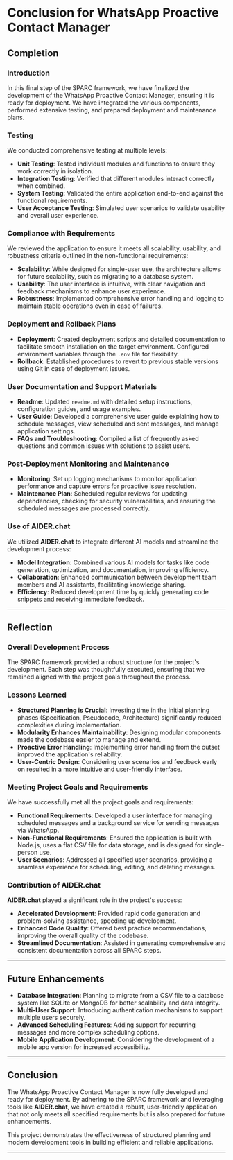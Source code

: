 # Conclusion for WhatsApp Proactive Contact Manager

## Completion

### Introduction

In this final step of the SPARC framework, we have finalized the development of the WhatsApp Proactive Contact Manager, ensuring it is ready for deployment. We have integrated the various components, performed extensive testing, and prepared deployment and maintenance plans.

### Testing

We conducted comprehensive testing at multiple levels:

- **Unit Testing**: Tested individual modules and functions to ensure they work correctly in isolation.
- **Integration Testing**: Verified that different modules interact correctly when combined.
- **System Testing**: Validated the entire application end-to-end against the functional requirements.
- **User Acceptance Testing**: Simulated user scenarios to validate usability and overall user experience.

### Compliance with Requirements

We reviewed the application to ensure it meets all scalability, usability, and robustness criteria outlined in the non-functional requirements:

- **Scalability**: While designed for single-user use, the architecture allows for future scalability, such as migrating to a database system.
- **Usability**: The user interface is intuitive, with clear navigation and feedback mechanisms to enhance user experience.
- **Robustness**: Implemented comprehensive error handling and logging to maintain stable operations even in case of failures.

### Deployment and Rollback Plans

- **Deployment**: Created deployment scripts and detailed documentation to facilitate smooth installation on the target environment. Configured environment variables through the `.env` file for flexibility.
- **Rollback**: Established procedures to revert to previous stable versions using Git in case of deployment issues.

### User Documentation and Support Materials

- **Readme**: Updated `readme.md` with detailed setup instructions, configuration guides, and usage examples.
- **User Guide**: Developed a comprehensive user guide explaining how to schedule messages, view scheduled and sent messages, and manage application settings.
- **FAQs and Troubleshooting**: Compiled a list of frequently asked questions and common issues with solutions to assist users.

### Post-Deployment Monitoring and Maintenance

- **Monitoring**: Set up logging mechanisms to monitor application performance and capture errors for proactive issue resolution.
- **Maintenance Plan**: Scheduled regular reviews for updating dependencies, checking for security vulnerabilities, and ensuring the scheduled messages are processed correctly.

### Use of AIDER.chat

We utilized **AIDER.chat** to integrate different AI models and streamline the development process:

- **Model Integration**: Combined various AI models for tasks like code generation, optimization, and documentation, improving efficiency.
- **Collaboration**: Enhanced communication between development team members and AI assistants, facilitating knowledge sharing.
- **Efficiency**: Reduced development time by quickly generating code snippets and receiving immediate feedback.

---

## Reflection

### Overall Development Process

The SPARC framework provided a robust structure for the project's development. Each step was thoughtfully executed, ensuring that we remained aligned with the project goals throughout the process.

### Lessons Learned

- **Structured Planning is Crucial**: Investing time in the initial planning phases (Specification, Pseudocode, Architecture) significantly reduced complexities during implementation.
- **Modularity Enhances Maintainability**: Designing modular components made the codebase easier to manage and extend.
- **Proactive Error Handling**: Implementing error handling from the outset improved the application's reliability.
- **User-Centric Design**: Considering user scenarios and feedback early on resulted in a more intuitive and user-friendly interface.

### Meeting Project Goals and Requirements

We have successfully met all the project goals and requirements:

- **Functional Requirements**: Developed a user interface for managing scheduled messages and a background service for sending messages via WhatsApp.
- **Non-Functional Requirements**: Ensured the application is built with Node.js, uses a flat CSV file for data storage, and is designed for single-person use.
- **User Scenarios**: Addressed all specified user scenarios, providing a seamless experience for scheduling, editing, and deleting messages.

### Contribution of AIDER.chat

**AIDER.chat** played a significant role in the project's success:

- **Accelerated Development**: Provided rapid code generation and problem-solving assistance, speeding up development.
- **Enhanced Code Quality**: Offered best practice recommendations, improving the overall quality of the codebase.
- **Streamlined Documentation**: Assisted in generating comprehensive and consistent documentation across all SPARC steps.

---

## Future Enhancements

- **Database Integration**: Planning to migrate from a CSV file to a database system like SQLite or MongoDB for better scalability and data integrity.
- **Multi-User Support**: Introducing authentication mechanisms to support multiple users securely.
- **Advanced Scheduling Features**: Adding support for recurring messages and more complex scheduling options.
- **Mobile Application Development**: Considering the development of a mobile app version for increased accessibility.

---

## Conclusion

The WhatsApp Proactive Contact Manager is now fully developed and ready for deployment. By adhering to the SPARC framework and leveraging tools like **AIDER.chat**, we have created a robust, user-friendly application that not only meets all specified requirements but is also prepared for future enhancements.

This project demonstrates the effectiveness of structured planning and modern development tools in building efficient and reliable applications.

---

